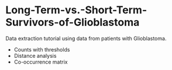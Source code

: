 # Long-Term-vs.-Short-Term-Survivors-of-Glioblastoma

Data extraction tutorial using data from patients with Glioblastoma.

* Counts with thresholds
* Distance analysis
* Co-occurrence matrix
